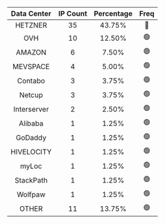 | Data Center | IP Count | Percentage | Freq |
|:------------:|:--------:|:-----------:|:-----:|
| HETZNER | 35 | 43.75% | 🔴 |
| OVH | 10 | 12.50% | 🟢 |
| AMAZON | 6 | 7.50% | 🟢 |
| MEVSPACE | 4 | 5.00% | 🟢 |
| Contabo | 3 | 3.75% | 🟢 |
| Netcup | 3 | 3.75% | 🟢 |
| Interserver | 2 | 2.50% | 🟢 |
| Alibaba | 1 | 1.25% | 🟢 |
| GoDaddy | 1 | 1.25% | 🟢 |
| HIVELOCITY | 1 | 1.25% | 🟢 |
| myLoc | 1 | 1.25% | 🟢 |
| StackPath | 1 | 1.25% | 🟢 |
| Wolfpaw | 1 | 1.25% | 🟢 |
| OTHER | 11 | 13.75% | 🟢 |